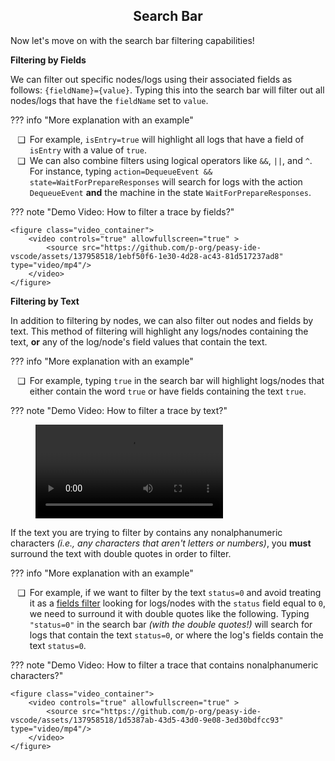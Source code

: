 <style>
	ul li {
		padding-left: 0.5em;
	}
	ul li::marker {
		content: attr(data-icon);
		font-size: 1em;
	}

	.md-typeset h1,
	.md-content__button {
		display: none;
	}
</style>

<div align="center">
  <h2>Search Bar</h2>
</div>

Now let's move on with the search bar filtering capabilities!

<a id="fields-filtering"></a>
**Filtering by Fields**

We can filter out specific nodes/logs using their associated fields as follows: `{fieldName}={value}`. Typing this into the search bar will filter out all nodes/logs that have the `fieldName` set to `value`.

??? info "More explanation with an example"
	<ul>
		<li data-icon="❑">
			For example, <code>isEntry=true</code> will highlight all logs that have a field of <code>isEntry</code> with a value of <code>true</code>.
		</li>
		<li data-icon="❑">
			We can also combine filters using logical operators like <code>&&</code>, <code>||</code>, and <code>^</code>. For instance, typing <code>action=DequeueEvent && state=WaitForPrepareResponses</code> will search for logs with the action <code>DequeueEvent</code> <b>and</b> the machine in the state <code>WaitForPrepareResponses</code>.
		</li>
	</ul>
??? note "Demo Video: How to filter a trace by fields?"

	<figure class="video_container">
		<video controls="true" allowfullscreen="true" >
			<source src="https://github.com/p-org/peasy-ide-vscode/assets/137958518/1ebf50f6-1e30-4d28-ac43-81d517237ad8" type="video/mp4"/>
		</video>
	</figure>


**Filtering by Text**

In addition to filtering by nodes, we can also filter out nodes and fields by text. This method of filtering will highlight any logs/nodes containing the text, <b>or</b> any of the log/node's field values that contain the text.

??? info "More explanation with an example"
	<ul>
		<li data-icon="❑">
			For example, typing <code>true</code> in the search bar will highlight logs/nodes that either contain the word <code>true</code> or have fields containing the text <code>true</code>.
		</li>
	</ul>

??? note "Demo Video: How to filter a trace by text?"
	<figure class="video_container">
		<video controls="true" allowfullscreen="true" >
			<source src="https://github.com/p-org/peasy-ide-vscode/assets/137958518/5d1f6d71-9851-4218-bae4-a144f8824853" type="video/mp4"/>
		</video>
	</figure>

If the text you are trying to filter by contains any nonalphanumeric characters *(i.e., any characters that aren't letters or numbers)*, you **must** surround the text with double quotes in order to filter.

??? info "More explanation with an example"
	<ul>
		<li data-icon="❑">
			For example, if we want to filter by the text <code>status=0</code> and avoid treating it as a <a href="#fields-filtering">fields filter</a> looking for logs/nodes with the <code>status</code> field equal to <code>0</code>, we need to surround it with double quotes like the following. Typing <code>"status=0"</code> in the search bar <i>(with the double quotes!)</i> will search for logs that contain the text <code>status=0</code>, or where the log's fields contain the text <code>status=0</code>.
		</li>
	</ul>

??? note "Demo Video: How to filter a trace that contains nonalphanumeric characters?"

	<figure class="video_container">
		<video controls="true" allowfullscreen="true" >
			<source src="https://github.com/p-org/peasy-ide-vscode/assets/137958518/1d5387ab-43d5-43d0-9e08-3ed30bdfcc93" type="video/mp4"/>
		</video>
	</figure>
